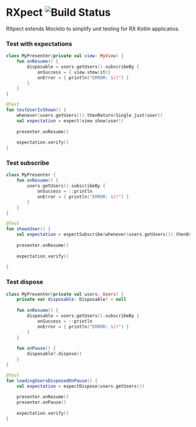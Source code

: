 # RXpect ![Build Status](https://travis-ci.org/ybonjour/RXpect.svg?branch=master)
RXpect extends Mockito to simplify unit testing for RX Kotlin applicatios.

### Test with expectations
```kotlin
class MyPresenter(private val view: MyView) {
    fun onResume() {
        disposable = users.getUsers().subscribeBy {
            onSuccess = { view.show(it)}
            onError = { println("ERROR: $it") }
        }
    }
}
```

```kotlin
@Test
fun testUserIsShown() {
    whenever(users.getUsers()).thenReturn(Single.just(user))
    val expectation = expect(view.show(user))
    
    presenter.onResume()
    
    expectation.verify()
}
```

### Test subscribe
```kotlin
class MyPresenter {
    fun onResume() {
        users.getUsers().subscribeBy {
            onSuccess = ::println
            onError = { println("ERROR: $it") }
        }
    }
}
```

```kotlin
@Test
fun showsUser() {
    val expectation = expectSubscribe(whenever(users.getUsers()).thenEmit(user))
    
    presenter.onResume()
        
    expectation.verify()
    
}
```

### Test dispose
```kotlin
class MyPresenter(private val users: Users) {
    private var disposable: Disposable? = null
    
    fun onResume() {
        disposable = users.getUsers().subscribeBy {
            onSuccess = ::println
            onError = { println("ERROR: $it") }
        }
    }
    
    fun onPause() {
        disposable?.dispose()
    }
}
```

```kotlin
@Test
fun loadingUsersDisposedOnPause() {
    val expectation = expectDispose(users.getUsers()) 
    
    presenter.onResume()
    presenter.onPause()
    
    expectation.verify()
}
```